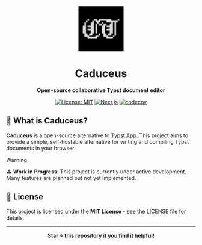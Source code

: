 <div align="center">
  <img src="./.github/icon.svg" alt="Caduceus Logo" width="120" height="120"/>

# Caduceus

**Open-source collaborative Typst document editor**

[![License: MIT](https://img.shields.io/badge/License-MIT-yellow.svg)](https://opensource.org/licenses/MIT) [![Next.js](https://img.shields.io/github/package-json/dependency-version/Cierra-Runis/caduceus/next?filename=%2Fapp%2Fpackage.json&logo=next.js)](https://nextjs.org/) [![codecov](https://codecov.io/github/cierra-runis/caduceus/graph/badge.svg?token=L42QWPLWFC)](https://codecov.io/github/cierra-runis/caduceus)

</div>

## 🌟 What is Caduceus?

**Caduceus** is a open-source alternative to [Typst App](https://typst.app). This project aims to provide a simple, self-hostable alternative for writing and compiling Typst documents in your browser.

> [!WARNING]
> ⚠️ **Work in Progress**: This project is currently under active development. Many features are planned but not yet implemented.

## 📄 License

This project is licensed under the **MIT License** - see the [LICENSE](LICENSE) file for details.

---

<div align="center">

**Star ⭐ this repository if you find it helpful!**

</div>
